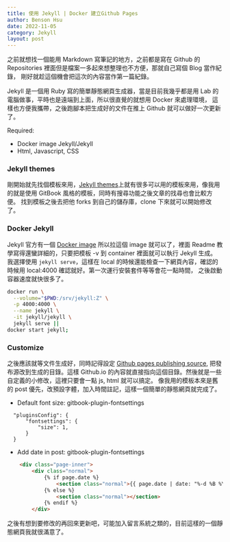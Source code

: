 ```yaml
---
title: 使用 Jekyll | Docker 建立Github Pages
author: Benson Hsu
date: 2022-11-05
category: Jekyll
layout: post
---
```


之前就想找一個能用 Markdown 寫筆記的地方，之前都是寫在 Github 的 Repositories 裡面但是檔案一多起來想整理也不方便，那就自己寫個 Blog 當作紀錄，
剛好就趁這個機會把這次的內容當作第一篇紀錄。

Jekyll 是一個用 Ruby 寫的簡單靜態網頁生成器，當是目前我幾乎都是用 Lab 的電腦做事，平時也是遠端到上面，所以很直覺的就想用 Docker 來處理環境，
這樣也方便我攜帶，之後跑腳本把生成好的文件在推上 Github 就可以做好一次更新了。

Required:
- Docker image Jekyll/Jekyll
- Html, Javascript, CSS

### Jekyll themes

剛開始就先找個模板來用，[Jekyll themes]上就有很多可以用的模板來用，像我用的就是使用 GitBook 風格的模板，同時有搜尋功能之後文章的找尋也會比較方便。
找到模板之後去把他 forks 到自己的儲存庫，clone 下來就可以開始修改了。

### Docker Jekyll

Jekyll 官方有一個 [Docker image] 所以拉這個 image 就可以了，裡面 Readme 教學寫得還蠻詳細的，只要把模板 -v 到 container 裡面就可以執行 Jekyll 生成。
我選擇使用 `jekyll serve`，這樣在 local 的時候還能檢查一下網頁內容，確認的時候用 local:4000 確認就好。第一次運行安裝套件等等會花一點時間，
之後啟動容器速度就快很多了。

```bash
docker run \
  --volume="$PWD:/srv/jekyll:Z" \
  -p 4000:4000 \
  --name jekyll \
  -it jekyll/jekyll \
  jekyll serve ||
docker start jekyll;
```

### Customize

之後應該就等文件生成好，同時記得設定 [Github pages publishing source], 把發布源改到生成的目錄。這樣 Github.io 
的內容就直接指向這個目錄。然後就是一些自定義的小修改，這裡只要會一點 js, html 就可以搞定。
像我用的模板本來是舊的 post 優先，改預設字體，加入時間註記，這樣一個簡單的靜態網頁就完成了。

- Default font size: gitbook-plugin-fontsettings

```
  "pluginsConfig": {
      "fontsettings": {
          "size": 1,
      }
  }
```

- Add date in post: gitbook-plugin-fontsettings

```html
    <div class="page-inner">
        <div class="normal">
            {% if page.date %}
                <section class="normal">{{ page.date | date: "%-d %B %Y"}}</section>
            {% else %}
                <section class="normal"></section>
            {% endif %}
        </div>
```

之後有想到要修改的再回來更新吧，可能加入留言系統之類的，目前這樣的一個靜態網頁我就很滿意了。

[Jekyll themes]: http://jekyllthemes.org/
[Docker image]: https://hub.docker.com/r/jekyll/jekyll/
[Github pages publishing source]: https://docs.github.com/en/pages/getting-started-with-github-pages/configuring-a-publishing-source-for-your-github-pages-site
